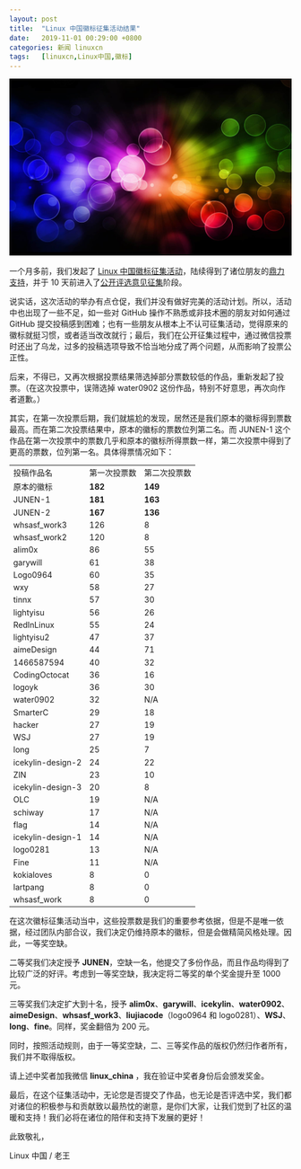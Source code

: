 ```yaml
---
layout: post
title:	"Linux 中国徽标征集活动结果"
date:	2019-11-01 00:29:00 +0800 
categories:	新闻 linuxcn 
tags:	[linuxcn,Linux中国,徽标]
---
```



![](/Asserts/Images/album/201911/01/000424jszdtatzq0lzptq7.jpg)


一个月多前，我们发起了 [Linux 中国徽标征集活动](/article-11363-1.html)，陆续得到了诸位朋友的[鼎力支持](/article-11407-1.html)，并于 10 天前进入了[公开评选意见征集](/article-11488-1.html)阶段。


说实话，这次活动的举办有点仓促，我们并没有做好完美的活动计划。所以，活动中也出现了一些不足，如一些对 GitHub 操作不熟悉或非技术圈的朋友对如何通过 GitHub 提交投稿感到困难；也有一些朋友从根本上不认可征集活动，觉得原来的徽标就挺习惯，或者适当改改就行；最后，我们在公开征集过程中，通过微信投票时还出了乌龙，过多的投稿选项导致不恰当地分成了两个问题，从而影响了投票公正性。


后来，不得已，又再次根据投票结果筛选掉部分票数较低的作品，重新发起了投票。（在这次投票中，误筛选掉 water0902 这份作品，特别不好意思，再次向作者道歉。）


其实，在第一次投票后期，我们就尴尬的发现，居然还是我们原本的徽标得到票数最高。而在第二次投票结果中，原本的徽标的票数位列第二名。而 JUNEN-1 这个作品在第一次投票中的票数几乎和原本的徽标所得票数一样，第二次投票中得到了更高的票数，位列第一名。具体得票情况如下：




|  |  |  |
| --- | --- | --- |
| 投稿作品名 | 第一次投票数  | 第二次投票数 |
| 原本的徽标 | **182** | **149** |
| JUNEN-1 | **181** | **163** |
| JUNEN-2 | **167** | **136** |
| whsasf\_work3 | 126 | 8 |
| whsasf\_work2 | 120 | 8 |
| alim0x | 86 | 55 |
| garywill | 61 | 38 |
| Logo0964 | 60 | 35 |
| wxy | 58 | 27 |
| tinnx | 57 | 30 |
| lightyisu | 56 | 26 |
| RedInLinux | 55 | 24 |
| lightyisu2 | 47 | 37 |
| aimeDesign | 44 | 71 |
| 1466587594 | 40 | 32 |
| CodingOctocat | 36 | 16 |
| logoyk | 36 | 30 |
| water0902 | 32 | N/A |
| SmarterC | 29 | 18 |
| hacker | 27 | 19 |
| WSJ | 27 | 19 |
| long | 25 | 7 |
| icekylin-design-2 | 24 | 22 |
| ZIN | 23 | 10 |
| icekylin-design-3 | 20 | 8 |
| OLC | 19 | N/A |
| schiway | 17 | N/A |
| flag | 14 | N/A |
| icekylin-design-1 | 14 | N/A |
| logo0281 | 13 | N/A |
| Fine | 11 | N/A |
| kokialoves | 8 | 0 |
| lartpang | 8 | 0 |
| whsasf\_work | 8 | 0 |


在这次徽标征集活动当中，这些投票数是我们的重要参考依据，但是不是唯一依据，经过团队内部合议，我们决定仍维持原本的徽标，但是会做精简风格处理。因此，一等奖空缺。


二等奖我们决定授予 **JUNEN**，空缺一名，他提交了多份作品，而且作品均得到了比较广泛的好评。考虑到一等奖空缺，我决定将二等奖的单个奖金提升至 1000 元。


三等奖我们决定扩大到十名，授予 **alim0x**、**garywill**、**icekylin**、**water0902**、**aimeDesign**、**whsasf\_work3**、**liujiacode**（logo0964 和 logo0281）、**WSJ**、**long**、**fine**。同样，奖金翻倍为 200 元。


同时，按照活动规则，由于一等奖空缺，二、三等奖作品的版权仍然归作者所有，我们并不取得版权。


请上述中奖者加我微信 **linux\_china** ，我在验证中奖者身份后会颁发奖金。


最后，在这个征集活动中，无论您是否提交了作品，也无论是否评选中奖，我们都对诸位的积极参与和贡献致以最热忱的谢意，是你们大家，让我们觉到了社区的温暖和支持！我们必将在诸位的陪伴和支持下发展的更好！


此致敬礼，


Linux 中国 / 老王
